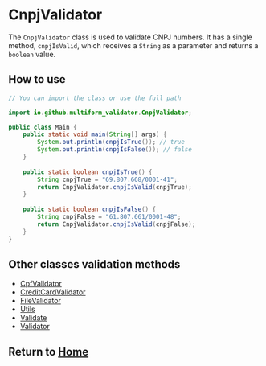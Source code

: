 # CnpjValidator

The `CnpjValidator` class is used to validate CNPJ numbers. It has a single method, `cnpjIsValid`, which receives
a `String` as a parameter and returns a `boolean` value.

## How to use

```java
// You can import the class or use the full path

import io.github.multiform_validator.CnpjValidator;

public class Main {
    public static void main(String[] args) {
        System.out.println(cnpjIsTrue()); // true
        System.out.println(cnpjIsFalse()); // false
    }
    
    public static boolean cnpjIsTrue() {
        String cnpjTrue = "69.807.668/0001-41";
        return CnpjValidator.cnpjIsValid(cnpjTrue);
    }
    
    public static boolean cnpjIsFalse() {
        String cnpjFalse = "61.807.661/0001-48";
        return CnpjValidator.cnpjIsValid(cnpjFalse);
    }
}
```

## Other classes validation methods

- [CpfValidator](https://multiform-validator.github.io/java/classes/CpfValidator)
- [CreditCardValidator](https://multiform-validator.github.io/java/classes/CreditCardValidator)
- [FileValidator](https://multiform-validator.github.io/java/classes/FileValidator)
- [Utils](https://multiform-validator.github.io/java/classes/Utils)
- [Validate](https://multiform-validator.github.io/java/classes/Validate)
- [Validator](https://multiform-validator.github.io/java/classes/Validator)

## Return to [Home](https://multiform-validator.github.io/java/)